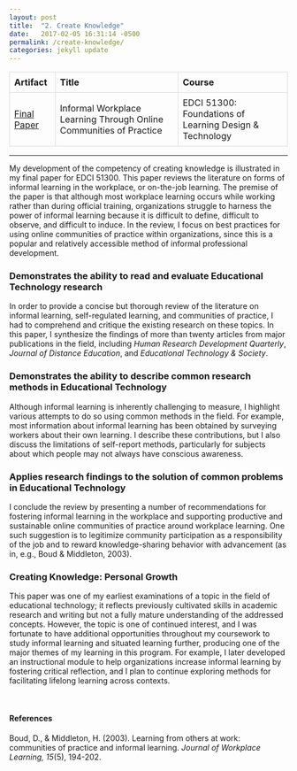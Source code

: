 ```yaml
---
layout: post
title:  "2. Create Knowledge"
date:   2017-02-05 16:31:14 -0500
permalink: /create-knowledge/
categories: jekyll update
---
```

<style>
table {
    border-collapse: collapse;
    width: 100%;
}

td, th {
    border: 1px solid #dddddd;
    text-align: left;
    padding: 8px;
}

</style>

| Artifact       | Title      | Course  |
| ---------------|------------| --------|
| [Final Paper]({{site.url}}/LDTportfolio/docs/Wochna_EDCI513_FinalResearchPaper.pdf)| Informal Workplace Learning Through Online Communities of Practice | EDCI 51300: Foundations of Learning Design & Technology|

-----
<p></p>

My development of the competency of creating knowledge is illustrated in my final paper for EDCI 51300. This paper reviews the literature on forms of informal learning in the workplace, or on-the-job learning. The premise of the paper is that although most workplace learning occurs while working rather than during official training, organizations struggle to harness the power of informal learning because it is difficult to define, difficult to observe, and difficult to induce. In the review, I focus on best practices for using online communities of practice within organizations, since this is a popular and relatively accessible method of informal professional development.

### Demonstrates the ability to read and evaluate Educational Technology research

In order to provide a concise but thorough review of the literature on informal learning, self-regulated learning, and communities of practice, I had to comprehend and critique the existing research on these topics. In this paper, I synthesize the findings of more than twenty articles from major publications in the field, including *Human Research Development Quarterly*, *Journal of Distance Education*, and *Educational Technology & Society*.

### Demonstrates the ability to describe common research methods in Educational Technology

Although informal learning is inherently challenging to measure, I highlight various attempts to do so using common methods in the field. For example, most information about informal learning has been obtained by surveying workers about their own learning. I describe these contributions, but I also discuss the limitations of self-report methods, particularly for subjects about which people may not always have conscious awareness.

### Applies research findings to the solution of common problems in Educational Technology

I conclude the review by presenting a number of recommendations for fostering informal learning in the workplace and supporting productive and sustainable online communities of practice around workplace learning. One such suggestion is to legitimize community participation as a responsibility of the job and to reward knowledge-sharing behavior with advancement (as in, e.g., Boud & Middleton, 2003).

### Creating  Knowledge: Personal Growth

This paper was one of my earliest examinations of a topic in the field of educational technology; it reflects previously cultivated skills in academic research and writing but not a fully mature understanding of the addressed concepts. However, the topic is one of continued interest, and I was fortunate to have additional opportunities throughout my coursework to study informal learning and situated learning further, producing one of the major themes of my learning in this program. For example, I later developed an instructional module to help organizations increase informal learning by fostering critical reflection, and I plan to continue exploring methods for facilitating lifelong learning across contexts.

<br>


#### References
<p style="font-size:12px;">

Boud, D., & Middleton, H. (2003). Learning from others at work: communities of practice and
informal learning. <i>Journal of Workplace Learning, 15</i>(5), 194-202.

</p>
